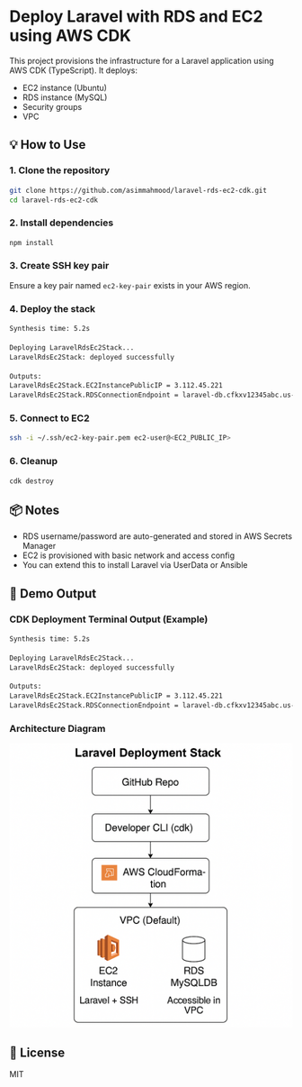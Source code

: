 # Deploy Laravel with RDS and EC2 using AWS CDK

This project provisions the infrastructure for a Laravel application using AWS CDK (TypeScript). It deploys:

- EC2 instance (Ubuntu)
- RDS instance (MySQL)
- Security groups
- VPC

## 💡 How to Use

### 1. Clone the repository
```bash
git clone https://github.com/asimmahmood/laravel-rds-ec2-cdk.git
cd laravel-rds-ec2-cdk
```

### 2. Install dependencies
```bash
npm install
```

### 3. Create SSH key pair
Ensure a key pair named `ec2-key-pair` exists in your AWS region.

### 4. Deploy the stack
```bash
Synthesis time: 5.2s

Deploying LaravelRdsEc2Stack...
LaravelRdsEc2Stack: deployed successfully

Outputs:
LaravelRdsEc2Stack.EC2InstancePublicIP = 3.112.45.221
LaravelRdsEc2Stack.RDSConnectionEndpoint = laravel-db.cfkxv12345abc.us-east-1.rds.amazonaws.com
```

### 5. Connect to EC2
```bash
ssh -i ~/.ssh/ec2-key-pair.pem ec2-user@<EC2_PUBLIC_IP>
```

### 6. Cleanup
```bash
cdk destroy
```

## 📦 Notes

- RDS username/password are auto-generated and stored in AWS Secrets Manager
- EC2 is provisioned with basic network and access config
- You can extend this to install Laravel via UserData or Ansible

## 📸 Demo Output
### CDK Deployment Terminal Output (Example)
```bash
Synthesis time: 5.2s

Deploying LaravelRdsEc2Stack...
LaravelRdsEc2Stack: deployed successfully

Outputs:
LaravelRdsEc2Stack.EC2InstancePublicIP = 3.112.45.221
LaravelRdsEc2Stack.RDSConnectionEndpoint = laravel-db.cfkxv12345abc.us-east-1.rds.amazonaws.com
```
### Architecture Diagram

![Architecture](./architecture.png)

## 📜 License
MIT
